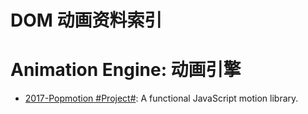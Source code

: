 # DOM 动画资料索引

# Animation Engine: 动画引擎

- [2017-Popmotion #Project#](https://popmotion.io/): A functional JavaScript motion library.
